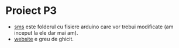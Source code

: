 # Proiect P3

* [sms](./sms/) este folderul cu fisiere arduino care vor trebui modificate (am inceput la ele dar mai am).
* [website](./website/) e greu de ghicit.